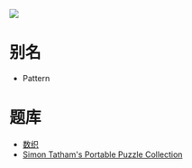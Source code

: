 ![](https://www.chiark.greenend.org.uk/~sgtatham/puzzles/pattern-web.png)

# 别名
- Pattern

# 题库
- [数织](https://cn.puzzle-nonograms.com/)
- [Simon Tatham's Portable Puzzle Collection](https://www.chiark.greenend.org.uk/~sgtatham/puzzles/js/pattern.html)